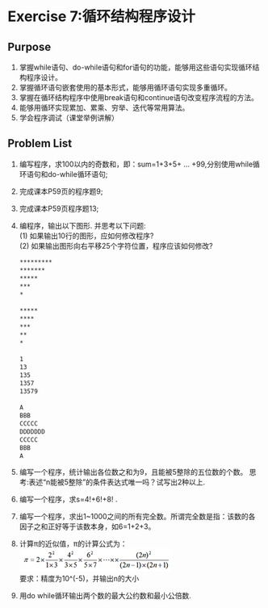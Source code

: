 # Exercise 7:循环结构程序设计

## Purpose
1. 掌握while语句、do-while语句和for语句的功能，能够用这些语句实现循环结构程序设计。
2. 掌握循环语句嵌套使用的基本形式，能够用循环语句实现多重循环。
3. 掌握在循环结构程序中使用break语句和continue语句改变程序流程的方法。
4. 能够用循环实现累加、累乘、穷举、迭代等常用算法。
5. 学会程序调试（课堂举例讲解）

## Problem List
1. 编写程序，求100以内的奇数和，即：sum=1+3+5+ … +99,分别使用while循环语句和do-while循环语句;
2. 完成课本P59页的程序题9;
3. 完成课本P59页程序题13;
4. 编程序，输出以下图形.
    并思考以下问题:  
    (1) 如果输出10行的图形，应如何修改程序?  
    (2) 如果输出图形向右平移25个字符位置，程序应该如何修改?
    ```
    *********
    *******
    *****
    ***
    *       
        
    *****
    ****
    ***
    **
    *

    1
    13
    135
    1357
    13579

    A
    BBB
    CCCCC
    DDDDDDD
    CCCCC
    BBB
    A
    ```

5. 编写一个程序，统计输出各位数之和为9，且能被5整除的五位数的个数。
   思考:表述“n能被5整除”的条件表达式唯一吗？试写出2种以上.  
6. 编写一个程序，求s=4!+6!+8! .  
7. 编写一个程序，求出1~1000之间的所有完全数。所谓完全数是指：该数的各因子之和正好等于该数本身，如6=1+2+3。
8. 计算π的近似值，π的计算公式为：  
  ![计算π](prob_7.png)  
  要求：精度为10^(-5)，并输出n的大小
9. 用do while循环输出两个数的最大公约数和最小公倍数.